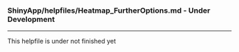 ### ShinyApp/helpfiles/Heatmap_FurtherOptions.md - Under Development

***

This helpfile is under not finished yet

